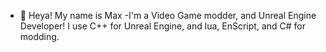 - 👋 Heya! My name is Max -I'm a Video Game modder, and Unreal Engine Developer!
I use C++ for Unreal Engine, and lua, EnScript, and C# for modding.

<!---
needmorecoffee995/needmorecoffee995 is a ✨ special ✨ repository because its `README.md` (this file) appears on your GitHub profile.
You can click the Preview link to take a look at your changes.
--->
